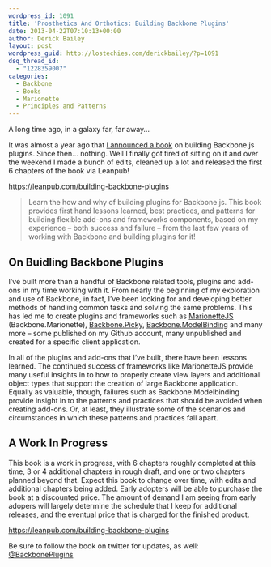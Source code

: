 ```yaml
---
wordpress_id: 1091
title: 'Prosthetics And Orthotics: Building Backbone Plugins'
date: 2013-04-22T07:10:13+00:00
author: Derick Bailey
layout: post
wordpress_guid: http://lostechies.com/derickbailey/?p=1091
dsq_thread_id:
  - "1228359007"
categories:
  - Backbone
  - Books
  - Marionette
  - Principles and Patterns
---
```

A long time ago, in a galaxy far, far away… 

It was almost a year ago that [I announced a book](https://lostechies.com/derickbailey/2012/07/06/im-wring-a-book-on-building-backbone-plugins/) on building Backbone.js plugins. Since then… nothing. Well I finally got tired of sitting on it and over the weekend I made a bunch of edits, cleaned up a lot and released the first 6 chapters of the book via Leanpub!

<https://leanpub.com/building-backbone-plugins>

> Learn the how and why of building plugins for Backbone.js. This book provides first hand lessons learned, best practices, and patterns for building flexible add-ons and frameworks components, based on my experience &#8211; both success and failure &#8211; from the last few years of working with Backbone and building plugins for it!

## On Buidling Backbone Plugins

I&#8217;ve built more than a handful of Backbone related tools, plugins and add-ons in my time working with it. From nearly the beginning of my exploration and use of Backbone, in fact, I&#8217;ve been looking for and developing better methods of handling common tasks and solving the same problems. This has led me to create plugins and frameworks such as <a href="https://github.com/derickbailey/backbone.marionette" target="_self">MarionetteJS</a> (Backbone.Marionette), <a href="https://github.com/derickbailey/backbone.picky" target="_self">Backbone.Picky</a>, <a href="https://github.com/derickbailey/backbone.modelbinding" target="_self">Backbone.ModelBinding</a> and many more &#8211; some published on my Github account, many unpublished and created for a specific client application.

In all of the plugins and add-ons that I&#8217;ve built, there have been lessons learned. The continued success of frameworks like MarionetteJS provide many useful insights in to how to properly create view layers and additional object types that support the creation of large Backbone application. Equally as valuable, though, failures such as Backbone.Modelbinding provide insight in to the patterns and practices that should be avoided when creating add-ons. Or, at least, they illustrate some of the scenarios and circumstances in which these patterns and practices fall apart.

## A Work In Progress

This book is a work in progress, with 6 chapters roughly completed at this time, 3 or 4 additional chapters in rough draft, and one or two chapters planned beyond that. Expect this book to change over time, with edits and additional chapters being added. Early adopters will be able to purchase the book at a discounted price. The amount of demand I am seeing from early adopers will largely determine the schedule that I keep for additional releases, and the eventual price that is charged for the finished product.

<https://leanpub.com/building-backbone-plugins> 

 

Be sure to follow the book on twitter for updates, as well: [@BackbonePlugins](http://twitter.com/backboneplugins)